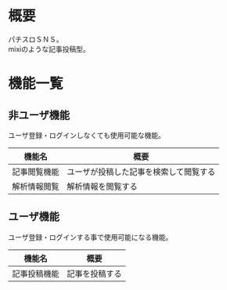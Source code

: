 # 概要
パチスロＳＮＳ。  
mixiのような記事投稿型。  

# 機能一覧

## 非ユーザ機能
ユーザ登録・ログインしなくても使用可能な機能。  

|機能名|概要|
|---|---|
|記事閲覧機能|ユーザが投稿した記事を検索して閲覧する|
|解析情報閲覧|解析情報を閲覧する|

## ユーザ機能
ユーザ登録・ログインする事で使用可能になる機能。  

|機能名|概要|
|---|---|
|記事投稿機能|記事を投稿する|

